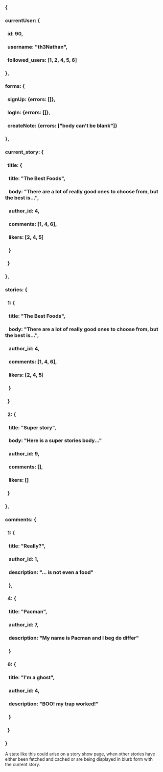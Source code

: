 ### {
###  currentUser: {
### &nbsp; id: 90,
### &nbsp; username: "th3Nathan",
### &nbsp; followed_users: [1, 2, 4, 5, 6]
###  },
###  forms: {
### &nbsp; signUp: {errors: []},
### &nbsp; logIn: {errors: []},
### &nbsp; createNote: {errors: ["body can't be blank"]}
###  },
###  current_story: {
###  &nbsp;  title: {
###  &nbsp;&nbsp;    title: "The Best Foods",
###   &nbsp;&nbsp;   body: "There are a lot of really good ones to choose from, but the best is...",
###    &nbsp;&nbsp;  author_id: 4,
###   &nbsp;&nbsp;   comments: [1, 4, 6],
###   &nbsp;&nbsp;   likers: [2, 4, 5]
###  &nbsp;&nbsp;    }
###  &nbsp;  }
###  },
###  stories: {
###  &nbsp;  1: {
###   &nbsp;&nbsp;   title: "The Best Foods",
###   &nbsp;&nbsp;   body: "There are a lot of really good ones to choose from, but the best is...",
###   &nbsp;&nbsp;   author_id: 4,
###   &nbsp;&nbsp;   comments: [1, 4, 6],
###   &nbsp;&nbsp;   likers: [2, 4, 5]
###  &nbsp;&nbsp;    }
###  &nbsp;  }
###  &nbsp;  2: {
###  &nbsp;&nbsp;    title: "Super story",
###   &nbsp;&nbsp;   body: "Here is a super stories body..."
###   &nbsp;&nbsp;   author_id: 9,
###   &nbsp;&nbsp;   comments: [],
###  &nbsp;&nbsp;    likers: []
###  &nbsp;  }
###  },
###  comments: {
###   &nbsp; 1: {
###  &nbsp;&nbsp;    title: "Really?",
###   &nbsp;&nbsp;   author_id: 1,
###  &nbsp;&nbsp;    description: "... is not even a food"
###   &nbsp;&nbsp; },
###  &nbsp; 4: {
###  &nbsp;&nbsp;    title: "Pacman",
###  &nbsp;&nbsp;    author_id: 7,
###   &nbsp;&nbsp;   description: "My name is Pacman and I beg do differ"
###   &nbsp;&nbsp; }
###   &nbsp; 6: {
###   &nbsp;&nbsp;   title: "I'm a ghost",
###   &nbsp;&nbsp;   author_id: 4,
###   &nbsp;&nbsp;   description: "BOO! my trap worked!"
###   &nbsp;&nbsp; }
###  &nbsp; }
### }

A state like this could arise on a story show page, when other stories have either been fetched and cached or are being displayed in
blurb form with the current story.
